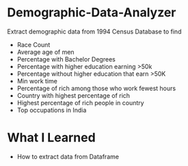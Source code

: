 # Demographic-Data-Analyzer
Extract demographic data from 1994 Census Database to find 
- Race Count
- Average age of men 
- Percentage with Bachelor Degrees
- Percentage with higher education earning >50k
- Percentage without higher education that earn >50K
- Min work time
- Percentage of rich among those who work fewest hours
- Country with highest percentage of rich
- Highest percentage of rich people in country
- Top occupations in India
# What I Learned
- How to extract data from Dataframe 
